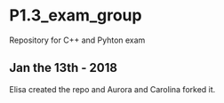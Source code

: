 # P1.3_exam_group
Repository for C++ and Pyhton exam
## Jan the 13th - 2018
Elisa created the repo and Aurora and Carolina forked it.
